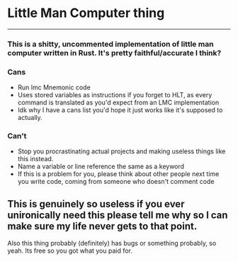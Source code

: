 # Little Man Computer thing

---

### This is a shitty, uncommented implementation of little man computer written in Rust. It's pretty faithful/accurate I think?

### Cans
 - Run lmc Mnemonic code
 - Uses stored variables as instructions if you forget to HLT, as every command is translated as you'd expect from an LMC implementation
 - Idk why I have a cans list you'd hope it just works like it's supposed to actually.

### Can't
 - Stop you procrastinating actual projects and making useless things like this instead.
 - Name a variable or line reference the same as a keyword
 - If this is a problem for you, please think about other people next time you write code, coming from someone who doesn't comment code

## This is genuinely so useless if you ever unironically need this please tell me why so I can make sure my life never gets to that point.

Also this thing probably (definitely) has bugs or something probably, so yeah. Its free so you got what you paid for.